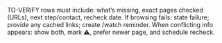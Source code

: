 TO-VERIFY rows must include: what’s missing, exact pages checked (URLs), next step/contact, recheck date.
If browsing fails: state failure; provide any cached links; create /watch reminder.
When conflicting info appears: show both, mark ⚠️, prefer newer page, and schedule recheck.
